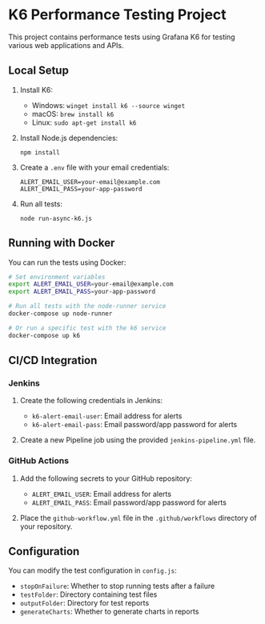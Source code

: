 # K6 Performance Testing Project

This project contains performance tests using Grafana K6 for testing various web applications and APIs.

## Local Setup

1. Install K6:
   - Windows: `winget install k6 --source winget`
   - macOS: `brew install k6`
   - Linux: `sudo apt-get install k6`

2. Install Node.js dependencies:
   ```
   npm install
   ```

3. Create a `.env` file with your email credentials:
   ```
   ALERT_EMAIL_USER=your-email@example.com
   ALERT_EMAIL_PASS=your-app-password
   ```

4. Run all tests:
   ```
   node run-async-k6.js
   ```

## Running with Docker

You can run the tests using Docker:

```bash
# Set environment variables
export ALERT_EMAIL_USER=your-email@example.com
export ALERT_EMAIL_PASS=your-app-password

# Run all tests with the node-runner service
docker-compose up node-runner

# Or run a specific test with the k6 service
docker-compose up k6
```

## CI/CD Integration

### Jenkins

1. Create the following credentials in Jenkins:
   - `k6-alert-email-user`: Email address for alerts
   - `k6-alert-email-pass`: Email password/app password for alerts

2. Create a new Pipeline job using the provided `jenkins-pipeline.yml` file.

### GitHub Actions

1. Add the following secrets to your GitHub repository:
   - `ALERT_EMAIL_USER`: Email address for alerts
   - `ALERT_EMAIL_PASS`: Email password/app password for alerts

2. Place the `github-workflow.yml` file in the `.github/workflows` directory of your repository.

## Configuration

You can modify the test configuration in `config.js`:

- `stopOnFailure`: Whether to stop running tests after a failure
- `testFolder`: Directory containing test files
- `outputFolder`: Directory for test reports
- `generateCharts`: Whether to generate charts in reports